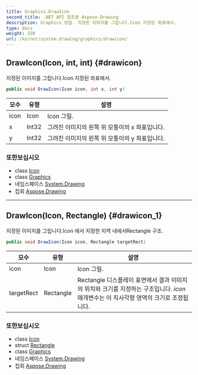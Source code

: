 ```yaml
---
title: Graphics.DrawIcon
second_title: .NET API 참조용 Aspose.Drawing
description: Graphics 방법. 지정된 이미지를 그립니다.Icon 지정된 좌표에서.
type: docs
weight: 320
url: /ko/net/system.drawing/graphics/drawicon/
---
```

## DrawIcon(Icon, int, int) {#drawicon}

지정된 이미지를 그립니다.Icon 지정된 좌표에서.

```csharp
public void DrawIcon(Icon icon, int x, int y)
```

| 모수 | 유형 | 설명 |
| --- | --- | --- |
| icon | Icon | Icon 그릴. |
| x | Int32 | 그려진 이미지의 왼쪽 위 모퉁이의 x 좌표입니다. |
| y | Int32 | 그려진 이미지의 왼쪽 위 모퉁이의 y 좌표입니다. |

### 또한보십시오

* class [Icon](../../icon/)
* class [Graphics](../)
* 네임스페이스 [System.Drawing](../../graphics/)
* 집회 [Aspose.Drawing](../../../)

---

## DrawIcon(Icon, Rectangle) {#drawicon_1}

지정된 이미지를 그립니다.Icon 에서 지정한 지역 내에서Rectangle 구조.

```csharp
public void DrawIcon(Icon icon, Rectangle targetRect)
```

| 모수 | 유형 | 설명 |
| --- | --- | --- |
| icon | Icon | Icon 그릴. |
| targetRect | Rectangle | Rectangle 디스플레이 표면에서 결과 이미지의 위치와 크기를 지정하는 구조입니다. *icon* 매개변수는 이 직사각형 영역의 크기로 조정됩니다. |

### 또한보십시오

* class [Icon](../../icon/)
* struct [Rectangle](../../rectangle/)
* class [Graphics](../)
* 네임스페이스 [System.Drawing](../../graphics/)
* 집회 [Aspose.Drawing](../../../)



